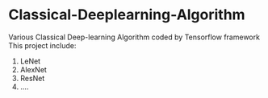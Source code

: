 # Classical-Deeplearning-Algorithm
Various Classical Deep-learning Algorithm coded by Tensorflow framework
This project include:
1. LeNet 
2. AlexNet 
3. ResNet 
4. ....
